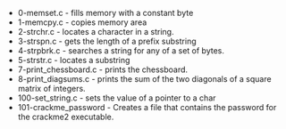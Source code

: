 * 0-memset.c - fills memory with a constant byte
* 1-memcpy.c -  copies memory area
* 2-strchr.c - locates a character in a string.
* 3-strspn.c - gets the length of a prefix substring
* 4-strpbrk.c - searches a string for any of a set of bytes.
* 5-strstr.c -  locates a substring
* 7-print_chessboard.c - prints the chessboard.
* 8-print_diagsums.c -  prints the sum of the two diagonals of a square matrix of integers.
* 100-set_string.c - sets the value of a pointer to a char
* 101-crackme_password - Creates a file that contains the password for the crackme2 executable.

